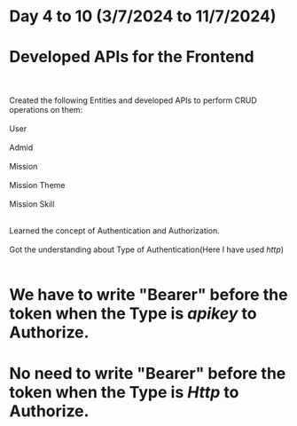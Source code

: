 # Day 4 to 10 (3/7/2024 to 11/7/2024)

# Developed APIs for the Frontend<br></br>
Created the following Entities and developed APIs to perform CRUD operations on them:<br></br>
    User<br></br>
    Admid<br></br>
    Mission<br></br>
    Mission Theme<br></br>
    Mission Skill<br></br>

Learned the concept of Authentication and Authorization.<br></br>
Got the understanding about Type of Authentication(Here I have used *http*)<br></br>
# We have to write "Bearer" before the token when the Type is *apikey* to Authorize.
# No need to write "Bearer" before the token when the Type is *Http* to Authorize.

